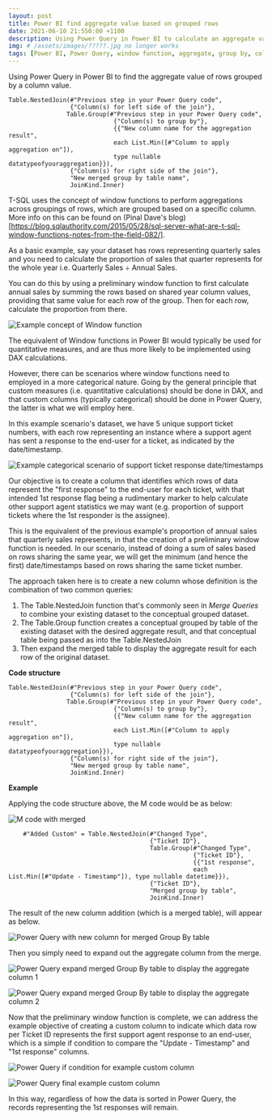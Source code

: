 ```yaml
---
layout: post
title: Power BI find aggregate value based on grouped rows
date: 2021-06-10 21:550:00 +1100
description: Using Power Query in Power BI to calculate an aggregate value based on row groups. # Add post description (optional)
img: # /assets/images/?????.jpg no longer works
tags: [Power BI, Power Query, window function, aggregate, group by, column] # add tag
---
```


Using Power Query in Power BI to find the aggregate value of rows grouped by a column value.

```
Table.NestedJoin(#"Previous step in your Power Query code", 
                 {"Column(s) for left side of the join"}, 
                Table.Group(#"Previous step in your Power Query code", 
                             {"Column(s) to group by"}, 
                             {{"New column name for the aggregation result", 
                             each List.Min([#"Column to apply aggregation on"]), 
                             type nullable datatypeofyouraggregation}}),
                 {"Column(s) for right side of the join"}, 
                 "New merged group by table name",
                 JoinKind.Inner)
```

T-SQL uses the concept of window functions to perform aggregations across groupings of rows, which are grouped based on a specific column. More info on this can be found on (Pinal Dave's blog)[https://blog.sqlauthority.com/2015/05/28/sql-server-what-are-t-sql-window-functions-notes-from-the-field-082/].

As a basic example, say your dataset has rows representing quarterly sales and you need to calculate the proportion of sales that quarter represents for the whole year i.e. Quarterly Sales ÷ Annual Sales.

You can do this by using a preliminary window function to first calculate annual sales by summing the rows based on shared year column values, providing that same value for each row of the group. Then for each row, calculate the proportion from there.

![Example concept of Window function](https://github.com/datamesse/blog/blob/master/assets/images/blog/2021-06-10-power-bi-find-aggregate-value-based-on-grouped-rows/01.png?raw=true)

The equivalent of Window functions in Power BI would typically be used for quantitative measures, and are thus more likely to be implemented using DAX calculations.

However, there can be scenarios where window functions need to employed in a more categorical nature. Going by the general principle that custom measures (i.e. quantitative calculations) should be done in DAX, and that custom columns (typically categorical) should be done in Power Query, the latter is what we will employ here.

In this example scenario's dataset, we have 5 unique support ticket numbers, with each row representing an instance where a support agent has sent a response to the end-user for a ticket, as indicated by the date/timestamp.

![Example categorical scenario of support ticket response date/timestamps](https://github.com/datamesse/blog/blob/master/assets/images/blog/2021-06-10-power-bi-find-aggregate-value-based-on-grouped-rows/02.png?raw=true)

Our objective is to create a column that identifies which rows of data represent the "first response" to the end-user for each ticket, with that intended 1st response flag being a rudimentary marker to help calculate other support agent statistics we may want (e.g. proportion of support tickets where the 1st responder is the assignee).

This is the equivalent of the previous example's proportion of annual sales that quarterly sales represents, in that the creation of a preliminary window function is needed. In our scenario, instead of doing a sum of sales based on rows sharing the same year, we will get the minimum (and hence the first) date/timestamps based on rows sharing the same ticket number.

The approach taken here is to create a new column whose definition is the combination of two common queries:
1. The Table.NestedJoin function that's commonly seen in *Merge Queries* to combine your existing dataset to the conceptual grouped dataset.
2. The Table.Group function creates a conceptual grouped by table of the existing dataset with the desired aggregate result, and that conceptual table being passed as into the Table.NestedJoin
3. Then expand the merged table to display the aggregate result for each row of the original dataset.

**Code structure**

```
Table.NestedJoin(#"Previous step in your Power Query code", 
                 {"Column(s) for left side of the join"}, 
                Table.Group(#"Previous step in your Power Query code", 
                             {"Column(s) to group by"}, 
                             {{"New column name for the aggregation result", 
                             each List.Min([#"Column to apply aggregation on"]), 
                             type nullable datatypeofyouraggregation}}),
                 {"Column(s) for right side of the join"}, 
                 "New merged group by table name",
                 JoinKind.Inner)
```

**Example**

Applying the code structure above, the M code would be as below:

![M code with merged](https://github.com/datamesse/blog/blob/master/assets/images/blog/2021-06-10-power-bi-find-aggregate-value-based-on-grouped-rows/03.png?raw=true)

```
    #"Added Custom" = Table.NestedJoin(#"Changed Type", 
                                       {"Ticket ID"},
                                       Table.Group(#"Changed Type",
                                                   {"Ticket ID"},
                                                   {{"1st response",
                                                   each List.Min([#"Update - Timestamp"]), type nullable datetime}}),
                                       {"Ticket ID"},
                                       "Merged group by table",
                                       JoinKind.Inner)
```

The result of the new column addition (which is a merged table), will appear as below.

![Power Query with new column for merged Group By table](https://github.com/datamesse/blog/blob/master/assets/images/blog/2021-06-10-power-bi-find-aggregate-value-based-on-grouped-rows/04.png?raw=true)

Then you simply need to expand out the aggregate column from the merge.

![Power Query expand merged Group By table to display the aggregate column 1](https://github.com/datamesse/blog/blob/master/assets/images/blog/2021-06-10-power-bi-find-aggregate-value-based-on-grouped-rows/05.png?raw=true)

![Power Query expand merged Group By table to display the aggregate column 2](https://github.com/datamesse/blog/blob/master/assets/images/blog/2021-06-10-power-bi-find-aggregate-value-based-on-grouped-rows/06.png?raw=true)

Now that the preliminary window function is complete, we can address the example objective of creating a custom column to indicate which data row per Ticket ID represents the first support agent response to an end-user, which is a simple if condition to compare the "Update - Timestamp" and "1st response" columns.

![Power Query if condition for example custom column](https://github.com/datamesse/blog/blob/master/assets/images/blog/2021-06-10-power-bi-find-aggregate-value-based-on-grouped-rows/07.png?raw=true)

![Power Query final example custom column](https://github.com/datamesse/blog/blob/master/assets/images/blog/2021-06-10-power-bi-find-aggregate-value-based-on-grouped-rows/08.png?raw=true)

In this way, regardless of how the data is sorted in Power Query, the records representing the 1st responses will remain.